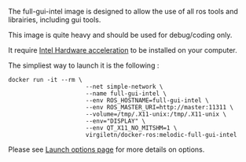 The full-gui-intel image is designed to allow the use of all ros tools and librairies, including gui tools.

This image is quite heavy and should be used for debug/coding only.

It require [Intel Hardware acceleration](https://github.com/virgileTN/docker-ros/wiki/Install#intel) to be installed on your computer.

The simpliest way to launch it is the following :
```
docker run -it --rm \
                      --net simple-network \
                      --name full-gui-intel \
                      --env ROS_HOSTNAME=full-gui-intel \
                      --env ROS_MASTER_URI=http://master:11311 \
                      --volume=/tmp/.X11-unix:/tmp/.X11-unix \
                      --env="DISPLAY" \
                      --env QT_X11_NO_MITSHM=1 \
                      virgiletn/docker-ros:melodic-full-gui-intel
```
Please see [Launch options page](https://github.com/virgileTN/docker-ros/wiki/launch-options) for more details on options.
